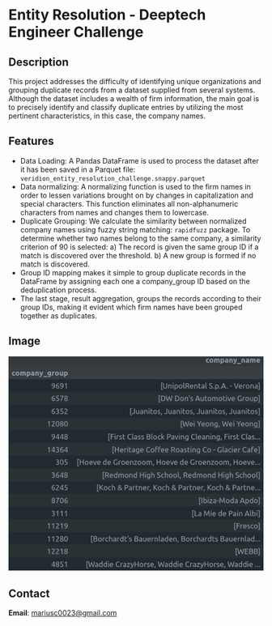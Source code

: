 # Entity Resolution - Deeptech Engineer Challenge

## Description
This project addresses the difficulty of identifying unique organizations and grouping duplicate records from a dataset supplied from several systems.  Although the dataset includes a wealth of firm information, the main goal is to precisely identify and classify duplicate entries by utilizing the most pertinent characteristics, in this case, the company names.

## Features
- Data Loading: A Pandas DataFrame is used to process the dataset after it has been saved in a Parquet file: `veridion_entity_resolution_challenge.snappy.parquet`
- Data normalizing: A normalizing function is used to the firm names in order to lessen variations brought on by changes in capitalization and special characters.  This function eliminates all non-alphanumeric characters from names and changes them to lowercase.
- Duplicate Grouping: We calculate the similarity between normalized company names using fuzzy string matching: `rapidfuzz` package.  To determine whether two names belong to the same company, a similarity criterion of 90 is selected:
a) The record is given the same group ID if a match is discovered over the threshold.
b) A new group is formed if no match is discovered.
- Group ID mapping makes it simple to group duplicate records in the DataFrame by assigning each one a company_group ID based on the deduplication process.
- The last stage, result aggregation, groups the records according to their group IDs, making it evident which firm names have been grouped together as duplicates.

## Image
![Resulted Dataset](image.png)

## Contact

**Email**: mariusc0023@gmail.com
